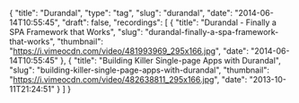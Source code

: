 {
  "title": "Durandal",
  "type": "tag",
  "slug": "durandal",
  "date": "2014-06-14T10:55:45",
  "draft": false,
  "recordings": [
    {
      "title": "Durandal - Finally a SPA Framework that Works",
      "slug": "durandal-finally-a-spa-framework-that-works",
      "thumbnail": "https://i.vimeocdn.com/video/481993969_295x166.jpg",
      "date": "2014-06-14T10:55:45"
    },
    {
      "title": "Building Killer Single-page Apps with Durandal",
      "slug": "building-killer-single-page-apps-with-durandal",
      "thumbnail": "https://i.vimeocdn.com/video/482638811_295x166.jpg",
      "date": "2013-10-11T21:24:51"
    }
  ]
}